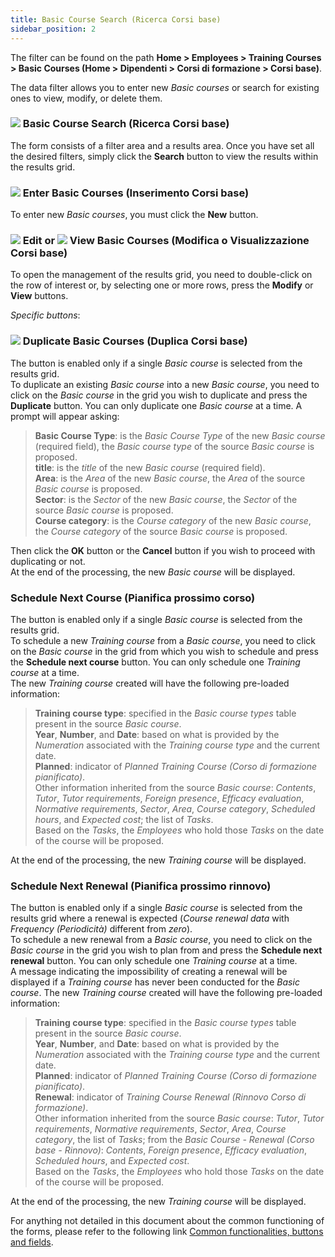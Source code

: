 ```yaml
---
title: Basic Course Search (Ricerca Corsi base)
sidebar_position: 2
---
```


The filter can be found on the path **Home > Employees > Training Courses > Basic Courses (Home > Dipendenti > Corsi di formazione > Corsi base)**.   

The data filter allows you to enter new *Basic courses* or search for existing ones to view, modify, or delete them.   

### ![](/img/neutral/common/search.png) Basic Course Search (Ricerca Corsi base)

The form consists of a filter area and a results area. Once you have set all the desired filters, simply click the **Search** button to view the results within the results grid.   

### ![](/img/neutral/common/new.png) Enter Basic Courses (Inserimento Corsi base)

To enter new *Basic courses*, you must click the **New** button.   

### ![](/img/neutral/common/edit.png) Edit or ![](/img/neutral/common/view.png) View Basic Courses (Modifica o Visualizzazione Corsi base)

To open the management of the results grid, you need to double-click on the row of interest or, by selecting one or more rows, press the **Modify** or **View** buttons.   

*Specific buttons*: 
    
### ![](/img/neutral/common/duplicate.png) Duplicate Basic Courses (Duplica Corsi base)

The button is enabled only if a single *Basic course* is selected from the results grid.   
To duplicate an existing *Basic course* into a new *Basic course*, you need to click on the *Basic course* in the grid you wish to duplicate and press the **Duplicate** button. You can only duplicate one *Basic course* at a time. A prompt will appear asking:   
> **Basic Course Type**: is the *Basic Course Type* of the new *Basic course* (required field), the *Basic course type* of the source *Basic course* is proposed.   
> **title**: is the *title* of the new *Basic course* (required field).   
> **Area**: is the *Area* of the new *Basic course*, the *Area* of the source *Basic course* is proposed.   
> **Sector**: is the *Sector* of the new *Basic course*, the *Sector* of the source *Basic course* is proposed.   
> **Course category**: is the *Course category* of the new *Basic course*, the *Course category* of the source *Basic course* is proposed.   

Then click the **OK** button or the **Cancel** button if you wish to proceed with duplicating or not.   
At the end of the processing, the new *Basic course* will be displayed.

### Schedule Next Course (Pianifica prossimo corso)

The button is enabled only if a single *Basic course* is selected from the results grid.   
To schedule a new *Training course* from a *Basic course*, you need to click on the *Basic course* in the grid from which you wish to schedule and press the **Schedule next course** button. You can only schedule one *Training course* at a time.   
The new *Training course* created will have the following pre-loaded information:   
> **Training course type**: specified in the *Basic course types* table present in the source *Basic course*.   
> **Year**, **Number**, and **Date**: based on what is provided by the *Numeration* associated with the *Training course type* and the current date.   
> **Planned**: indicator of *Planned Training Course (Corso di formazione pianificato)*.   
> Other information inherited from the source *Basic course*: *Contents*, *Tutor*, *Tutor requirements*, *Foreign presence*, *Efficacy evaluation*, *Normative requirements*, *Sector*, *Area*, *Course category*, *Scheduled hours*, and *Expected cost*; the list of *Tasks*.   
> Based on the *Tasks*, the *Employees* who hold those *Tasks* on the date of the course will be proposed.   

At the end of the processing, the new *Training course* will be displayed.

### Schedule Next Renewal (Pianifica prossimo rinnovo)

The button is enabled only if a single *Basic course* is selected from the results grid where a renewal is expected (*Course renewal data* with *Frequency (Periodicità)* different from *zero*).   
To schedule a new renewal from a *Basic course*, you need to click on the *Basic course* in the grid you wish to plan from and press the **Schedule next renewal** button. You can only schedule one *Training course* at a time.   
A message indicating the impossibility of creating a renewal will be displayed if a *Training course* has never been conducted for the *Basic course*. 
The new *Training course* created will have the following pre-loaded information:   
> **Training course type**: specified in the *Basic course types* table present in the source *Basic course*.   
> **Year**, **Number**, and **Date**: based on what is provided by the *Numeration* associated with the *Training course type* and the current date.   
> **Planned**: indicator of *Planned Training Course (Corso di formazione pianificato)*.   
> **Renewal**: indicator of *Training Course Renewal (Rinnovo Corso di formazione)*.   
> Other information inherited from the source *Basic course*: *Tutor*, *Tutor requirements*, *Normative requirements*, *Sector*, *Area*, *Course category*, the list of *Tasks*; from the *Basic Course - Renewal (Corso base - Rinnovo)*: *Contents*, *Foreign presence*, *Efficacy evaluation*, *Scheduled hours*, and *Expected cost*.   
> Based on the *Tasks*, the *Employees* who hold those *Tasks* on the date of the course will be proposed.   

At the end of the processing, the new *Training course* will be displayed.

For anything not detailed in this document about the common functioning of the forms, please refer to the following link [Common functionalities, buttons and fields](/docs/guide/common).